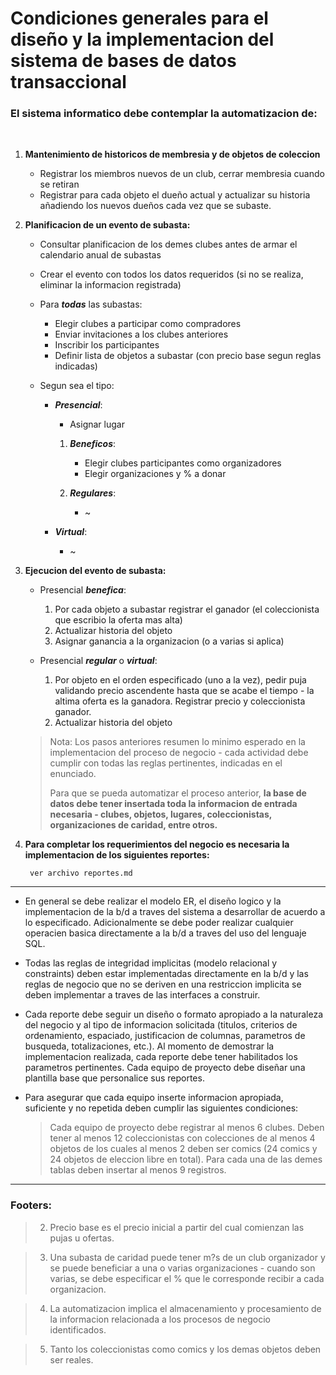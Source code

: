 # Condiciones generales para el diseño y la implementacion del sistema de bases de datos transaccional 
  
### El sistema informatico debe contemplar la automatizacion de: 

<br />

1. **Mantenimiento de historicos de membresia y de objetos de coleccion**
    * Registrar los miembros nuevos de un club, cerrar membresia cuando se retiran 
    * Registrar para cada objeto el dueño actual y actualizar su historia añadiendo los nuevos dueños cada vez que se subaste. 
 
2. **Planificacion de un evento de subasta:** 
 
    * Consultar planificacion de los demes clubes antes de armar el calendario anual de subastas

    * Crear el evento con todos los datos requeridos (si no se realiza, eliminar la informacion registrada)
    
    * Para ***todas*** las subastas:

        - Elegir clubes a participar como compradores 
        - Enviar invitaciones a los clubes anteriores 
        - Inscribir los participantes
        - Definir lista de objetos a subastar (con precio base segun reglas indicadas) 

    * Segun sea el tipo:
         
        - ***Presencial***:
            
            - Asignar lugar

            1. ***Beneficos***: 
                
                - Elegir clubes participantes como organizadores 
                - Elegir organizaciones y % a donar 
                
            2. ***Regulares***:

                - \~
                    
        - ***Virtual***:
            
            - \~

3. **Ejecucion del evento de subasta:**
 
    * Presencial ***benefica***: 
        1. Por cada objeto a subastar registrar el ganador (el coleccionista que escribio la oferta mas alta) 
        2. Actualizar historia del objeto 
        3. Asignar ganancia a la organizacion (o a varias si aplica) 
 
 
    * Presencial ***regular*** o ***virtual***: 
        1. Por objeto en el orden especificado (uno a la vez), pedir puja validando precio ascendente hasta que se acabe el tiempo - la altima oferta es la ganadora. Registrar precio y coleccionista ganador. 
        2. Actualizar historia del objeto 
 
 
    > Nota: Los pasos anteriores resumen lo minimo esperado en la implementacion del proceso de negocio  - cada actividad debe cumplir con todas las reglas pertinentes, indicadas en el enunciado.
    > 
    > Para que se pueda automatizar el proceso anterior, **la base de datos debe tener insertada toda la informacion de entrada necesaria - clubes, objetos, lugares, coleccionistas, organizaciones de caridad, entre otros.** 

4. **Para completar los requerimientos del negocio es necesaria la implementacion de los siguientes reportes:**

        ver archivo reportes.md 
 
    >  


---

* En general se debe realizar el modelo ER, el diseño logico y la implementacion de la b/d a traves del sistema a desarrollar de acuerdo a lo especificado. Adicionalmente se debe poder realizar cualquier operacien basica directamente a la b/d a traves del uso del lenguaje SQL. 

* Todas las reglas de integridad implicitas (modelo relacional y constraints) deben estar implementadas directamente en la b/d y las reglas de negocio que no se deriven en una restriccion implicita se deben implementar a traves de las interfaces a construir. 

* Cada reporte debe seguir un diseño o formato apropiado a la naturaleza del negocio y al tipo de informacion solicitada (titulos, criterios de ordenamiento, espaciado, justificacion de columnas, parametros de busqueda, totalizaciones, etc.). Al momento de demostrar la implementacion realizada, cada reporte debe tener habilitados los parametros pertinentes. Cada equipo de proyecto debe diseñar una plantilla base que personalice sus reportes. 



* Para asegurar que cada equipo inserte informacion apropiada, suficiente y no repetida deben cumplir las siguientes condiciones:  

    > Cada equipo de proyecto debe registrar al menos 6 clubes. Deben tener al menos 12 coleccionistas con colecciones de al menos 4 objetos de los cuales al menos 2 deben ser comics (24 comics y 24 objetos de eleccion libre en total). Para cada una de las demes tablas deben insertar al menos 9 registros.


--- 
### Footers:
> 2. Precio base es el precio inicial a partir del cual comienzan las pujas u ofertas. 

> 3. Una subasta de caridad puede tener m?s de un club organizador y se puede beneficiar a una o varias organizaciones - cuando son varias, se debe especificar el % que le corresponde recibir a cada organizacion.

> 4. La automatizacion implica el almacenamiento y procesamiento de la informacion relacionada a los procesos de negocio identificados. 

> 5. Tanto los coleccionistas como comics y los demas objetos deben ser reales.



